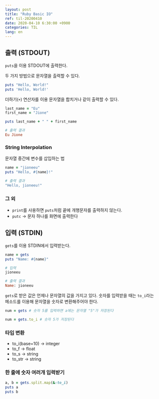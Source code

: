 ```yaml
---
layout: post
title: "Ruby Basic IO"
ref: til-20200410
date: 2020-04-10 6:30:00 +0900
categories: TIL
lang: en
---
```


## 출력 (STDOUT)

`puts`을 이용 STDOUT에 출력한다.


두 가지 방법으로 문자열을 출력할 수 있다.
```rb
puts "Hello, World!"
puts 'Hello, World!'
```

더하기(`+`) 연산자를 이용 문자열을 합치거나 같이 출력할 수 있다.

```rb
last_name = "Eu"
first_name = "Jione"

puts last_name + " " + first_name

# 출력 결과
Eu Jione
```

### String Interpolation
문자열 중간에 변수를 삽입하는 법

```rb
name = "jioneeu"
puts "Hello, #{name}!"

# 출력 결과
"Hello, jioneeu!"
```

### 그 외
- `print`를 사용하면 `puts`처럼 끝에 개행문자를 출력하지 않는다.
- `putc` -> 문자 하나를 화면에 출력한다 

## 입력 (STDIN)

`gets`를 이용 STDIN에서 입력받는다.

```rb
name = gets
puts "Name: #{name}"

# 입력
jioneeu

# 출력 결과
Name: jioneeu
```

`gets`로 받은 값은 언제나 문자열의 값을 가지고 있다.
숫자를 입력받을 때는 `to_i`라는 메소드를 이용해 문자열을 숫자로 변환해주어야 한다.

```rb
num = gets # 숫자 5를 입력하면 a에는 문자열 "5"가 저장된다

num = gets.to_i # 숫자 5가 저장된다
```

### 타입 변환
- to\_i(base=10) -> integer
- to\_f -> float
- to\_s -> string
- to\_str -> string

### 한 줄에 숫자 여러개 입력받기
```rb
a, b = gets.split.map(&:to_i)
puts a
puts b
```
